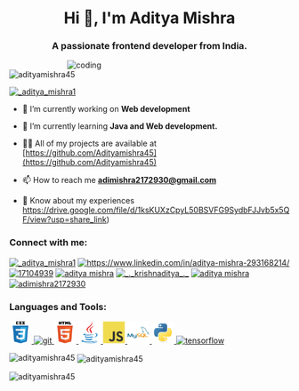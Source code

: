 <h1 align="center">Hi 👋, I'm Aditya Mishra</h1>
<h3 align="center">A passionate frontend developer from India.</h3>
<img align = "right" alt ="coding" width ="400" src ="https://user-images.githubusercontent.com/55389276/140866485-8fb1c876-9a8f-4d6a-98dc-08c4981eaf70.gif">

<p align="left"> <img src="https://komarev.com/ghpvc/?username=adityamishra45&label=Profile%20views&color=0e75b6&style=flat" alt="adityamishra45" /> </p>

<p align="left"> <a href="https://twitter.com/_aditya_mishra1" target="blank"><img src="https://img.shields.io/twitter/follow/_aditya_mishra1?logo=twitter&style=for-the-badge" alt="_aditya_mishra1" /></a> </p>

- 🔭 I’m currently working on **Web development**

- 🌱 I’m currently learning **Java and Web development.**

- 👨‍💻 All of my projects are available at [https://github.com/Adityamishra45](https://github.com/Adityamishra45)

- 📫 How to reach me **adimishra2172930@gmail.com**

- 📄 Know about my experiences https://drive.google.com/file/d/1ksKUXzCpyL50BSVFG9SydbFJJvb5x5QF/view?usp=share_link)

<h3 align="left">Connect with me:</h3>
<p align="left">
<a href="https://twitter.com/_aditya_mishra1" target="blank"><img align="center" src="https://raw.githubusercontent.com/rahuldkjain/github-profile-readme-generator/master/src/images/icons/Social/twitter.svg" alt="_aditya_mishra1" height="30" width="40" /></a>
<a href="https://linkedin.com/in/https://www.linkedin.com/in/aditya-mishra-293168214/" target="blank"><img align="center" src="https://raw.githubusercontent.com/rahuldkjain/github-profile-readme-generator/master/src/images/icons/Social/linked-in-alt.svg" alt="https://www.linkedin.com/in/aditya-mishra-293168214/" height="30" width="40" /></a>
<a href="https://stackoverflow.com/users/17104939" target="blank"><img align="center" src="https://raw.githubusercontent.com/rahuldkjain/github-profile-readme-generator/master/src/images/icons/Social/stack-overflow.svg" alt="17104939" height="30" width="40" /></a>
<a href="https://fb.com/aditya mishra" target="blank"><img align="center" src="https://raw.githubusercontent.com/rahuldkjain/github-profile-readme-generator/master/src/images/icons/Social/facebook.svg" alt="aditya mishra" height="30" width="40" /></a>
<a href="https://instagram.com/_._krishnaditya_._" target="blank"><img align="center" src="https://raw.githubusercontent.com/rahuldkjain/github-profile-readme-generator/master/src/images/icons/Social/instagram.svg" alt="_._krishnaditya_._" height="30" width="40" /></a>
<a href="https://dribbble.com/aditya mishra" target="blank"><img align="center" src="https://raw.githubusercontent.com/rahuldkjain/github-profile-readme-generator/master/src/images/icons/Social/dribbble.svg" alt="aditya mishra" height="30" width="40" /></a>
<a href="https://www.hackerrank.com/adimishra2172930" target="blank"><img align="center" src="https://raw.githubusercontent.com/rahuldkjain/github-profile-readme-generator/master/src/images/icons/Social/hackerrank.svg" alt="adimishra2172930" height="30" width="40" /></a>
</p>

<h3 align="left">Languages and Tools:</h3>
<p align="left"> <a href="https://www.w3schools.com/css/" target="_blank" rel="noreferrer"> <img src="https://raw.githubusercontent.com/devicons/devicon/master/icons/css3/css3-original-wordmark.svg" alt="css3" width="40" height="40"/> </a> <a href="https://git-scm.com/" target="_blank" rel="noreferrer"> <img src="https://www.vectorlogo.zone/logos/git-scm/git-scm-icon.svg" alt="git" width="40" height="40"/> </a> <a href="https://www.w3.org/html/" target="_blank" rel="noreferrer"> <img src="https://raw.githubusercontent.com/devicons/devicon/master/icons/html5/html5-original-wordmark.svg" alt="html5" width="40" height="40"/> </a> <a href="https://www.java.com" target="_blank" rel="noreferrer"> <img src="https://raw.githubusercontent.com/devicons/devicon/master/icons/java/java-original.svg" alt="java" width="40" height="40"/> </a> <a href="https://developer.mozilla.org/en-US/docs/Web/JavaScript" target="_blank" rel="noreferrer"> <img src="https://raw.githubusercontent.com/devicons/devicon/master/icons/javascript/javascript-original.svg" alt="javascript" width="40" height="40"/> </a> <a href="https://www.mysql.com/" target="_blank" rel="noreferrer"> <img src="https://raw.githubusercontent.com/devicons/devicon/master/icons/mysql/mysql-original-wordmark.svg" alt="mysql" width="40" height="40"/> </a> <a href="https://www.python.org" target="_blank" rel="noreferrer"> <img src="https://raw.githubusercontent.com/devicons/devicon/master/icons/python/python-original.svg" alt="python" width="40" height="40"/> </a> <a href="https://www.tensorflow.org" target="_blank" rel="noreferrer"> <img src="https://www.vectorlogo.zone/logos/tensorflow/tensorflow-icon.svg" alt="tensorflow" width="40" height="40"/> </a> </p>

<p><img align="left" src="https://github-readme-stats.vercel.app/api/top-langs?username=adityamishra45&show_icons=true&locale=en&layout=compact" alt="adityamishra45" /></p>

<p>&nbsp;<img align="center" src="https://github-readme-stats.vercel.app/api?username=adityamishra45&show_icons=true&locale=en" alt="adityamishra45" /></p>

<p><img align="center" src="https://github-readme-streak-stats.herokuapp.com/?user=adityamishra45&" alt="adityamishra45" /></p>
